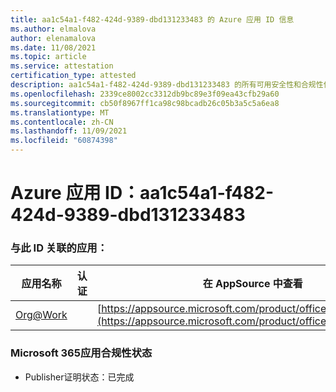```yaml
---
title: aa1c54a1-f482-424d-9389-dbd131233483 的 Azure 应用 ID 信息
ms.author: elmalova
author: elenamalova
ms.date: 11/08/2021
ms.topic: article
ms.service: attestation
certification_type: attested
description: aa1c54a1-f482-424d-9389-dbd131233483 的所有可用安全性和合规性信息。
ms.openlocfilehash: 2339ce8002cc3312db9bc89e3f09ea43cfb29a60
ms.sourcegitcommit: cb50f8967ff1ca98c98bcadb26c05b3a5c5a6ea8
ms.translationtype: MT
ms.contentlocale: zh-CN
ms.lasthandoff: 11/09/2021
ms.locfileid: "60874398"
---
```

# <a name="azure-app-id-aa1c54a1-f482-424d-9389-dbd131233483"></a>Azure 应用 ID：aa1c54a1-f482-424d-9389-dbd131233483


### <a name="apps-associated-with-this-id"></a>与此 ID 关联的应用：
| **应用名称** | **认证** | **在 AppSource 中查看** |
|--------------|---------------|-----------------------|
| [Org@Work](https://docs.microsoft.com/microsoft-365-app-certification/forward/WA200002461) |  | [https://appsource.microsoft.com/product/office/WA200002461](https://appsource.microsoft.com/product/office/WA200002461) |

### <a name="microsoft-365-app-compliance-status"></a>Microsoft 365应用合规性状态
- Publisher证明状态：已完成

